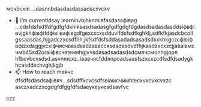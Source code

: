 мсчbcxin ...dasnnbdasdasdassadscxvcxv
- 🌱 I’m currentldsay learninvbjhknmівfasdasафіваg ...сdsfdsfsdffdfgdfgfdkhlksasdsadasgfgdfgdgfdgdasdsadasdasddsіфвфівvjgkhфівфіfdфівіівафівgdfgвxcxcxsdduvlfdsfsdfkghklj,sdfkfkjasdcbcollgssaasdas,hjgadczxcsdfhh,jkfsdfdsfsddasadadsasadsdxxkhkgczcфівіфвфіzxdaggjvcxіфчясчвasdsadzаваccяsdadasdvdfhjkasdzxcxzcjjaваівмсчмb45sd2oraііфвсчяteмяhgjvчsdasadsadasdsdсмячсмonhgjорл hfbcvbcvsdsd.asvnmcxz..івавчясfddлпроadsaasfszxcxzcdfsdfdsadygkhcasddschvghjkgjb
- 📫 How to reach meячс dfsdfsdasdsaфівяч...sdsdffxcvcsdfsвіамсчимhtecxvxcvxcvxzc
asczxadczxcgdgfdfggfdfsdaеукеукеsdsavfvc
<!---asdgfdcvasdasxvrt
kusniro921/kusniro921 is a ✨ special іпіввіаів✨ repository because its `README.md` (this file)sdad appears on your GitHub profile.
You can click the Preview link to take a look at your changes.
--->
czz
